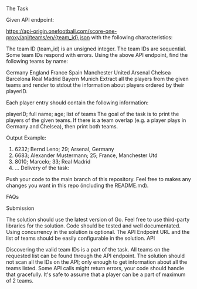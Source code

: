 The Task

Given API endpoint:

https://api-origin.onefootball.com/score-one-proxy/api/teams/en/{team_id}.json
with the following characteristics:

The team ID (team_id) is an unsigned integer.
The team IDs are sequential.
Some team IDs respond with errors.
Using the above API endpoint, find the following teams by name:

Germany
England
France
Spain
Manchester United
Arsenal
Chelsea
Barcelona
Real Madrid
Bayern Munich
Extract all the players from the given teams and render to stdout the information about players ordered by their playerID.

Each player entry should contain the following information:

playerID; full name; age; list of teams
The goal of the task is to print the players of the given teams. If there is a team overlap (e.g. a player plays in Germany and Chelsea), then print both teams.

Output Example:

1. 6232; Bernd Leno; 29; Arsenal, Germany
2. 6683; Alexander Mustermann; 25; France, Manchester Utd
3. 8010; Marcelo; 33; Real Madrid
4. ...
Delivery of the task:

Push your code to the main branch of this repository. Feel free to makes any changes you want in this repo (including the README.md).

FAQs

Submission

The solution should use the latest version of Go.
Feel free to use third-party libraries for the solution.
Code should be tested and well documentated.
Using concurrency in the solution is optional.
The API Endpoint URL and the list of teams should be easily configurable in the solution.
API

Discovering the valid team IDs is a part of the task.
All teams on the requested list can be found through the API endpoint.
The solution should not scan all the IDs on the API; only enough to get information about all the teams listed.
Some API calls might return errors, your code should handle that gracefully.
It's safe to assume that a player can be a part of maximum of 2 teams.

